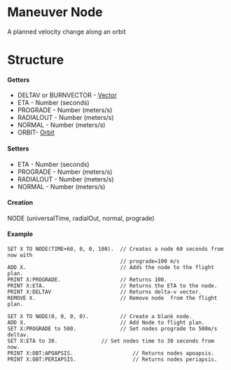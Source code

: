 ﻿# Maneuver Node

A planned velocity change along an orbit

Structure
=========

#### Getters

* DELTAV or BURNVECTOR - [Vector](/KOS/structure/vector)
* ETA - Number (seconds)
* PROGRADE - Number (meters/s)
* RADIALOUT - Number (meters/s)
* NORMAL - Number (meters/s)
* ORBIT- [Orbit](/KOS/structure/orbit)

#### Setters

* ETA - Number (seconds)
* PROGRADE - Number (meters/s)
* RADIALOUT - Number (meters/s)
* NORMAL - Number (meters/s)


#### Creation

NODE (universalTime, radialOut, normal, prograde)

#### Example

    SET X TO NODE(TIME+60, 0, 0, 100).  // Creates a node 60 seconds from now with
                                        // prograde=100 m/s
    ADD X.                              // Adds the node to the flight plan.
    PRINT X:PROGRADE.                   // Returns 100.
    PRINT X:ETA.                        // Returns the ETA to the node.
    PRINT X:DELTAV                      // Returns delta-v vector.
    REMOVE X.                           // Remove node  from the flight plan.

    SET X TO NODE(0, 0, 0, 0).          // Create a blank node.
    ADD X.                              // Add Node to flight plan.
    SET X:PROGRADE to 500.              // Set nodes prograde to 500m/s deltav.
    SET X:ETA to 30.              // Set nodes time to 30 seconds from now.
    PRINT X:OBT:APOAPSIS.                   // Returns nodes apoapsis.
    PRINT X:OBT:PERIAPSIS.                  // Returns nodes periapsis.



